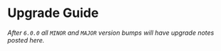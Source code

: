 # Upgrade Guide

_After `6.0.0` all `MINOR` and `MAJOR` version bumps will have upgrade notes 
posted here._
